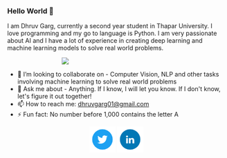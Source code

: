 ### Hello World 👋

I am Dhruv Garg, currently a second year student in Thapar University. I love programming and my go to language is Python. I am very passionate about AI and I have a lot of experience in creating deep learning and machine learning models to solve real world problems. <br/>

<img style="display: block; margin-left: auto; margin-right: auto; width: 50%;" src='https://user-images.githubusercontent.com/5713670/87202985-820dcb80-c2b6-11ea-9f56-7ec461c497c3.gif' width="200">

- 👯 I’m looking to collaborate on - Computer Vision, NLP and other tasks involving machine learning to solve real world problems
- 💬 Ask me about - Anything. If I know, I will let you know. If I don't know, let's figure it out together!
- 📫 How to reach me: dhruvgarg01@gmail.com
- ⚡ Fun fact: No number before 1,000 contains the letter A

<p align="center">
<a href="https://twitter.com/frostdayeee"><img src="https://github.com/aritraroy/social-icons/blob/master/twitter-icon.png?raw=true" width="60"></a>
<a href="https://www.linkedin.com/in/dhruv-garg-a9b816190/"><img src="https://github.com/aritraroy/social-icons/blob/master/linkedin-icon.png?raw=true" width="60"></a>
</p>